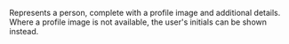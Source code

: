 Represents a person, complete with a profile image and additional details. Where a profile image is not available, the user's initials can be shown instead.
